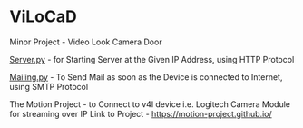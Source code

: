 # ViLoCaD
Minor Project - Video Look Camera Door

[Server.py](https://github.com/Paarthh2812/ViLoCaD/blob/27a0c941a6ed0dc59f6949f08508818cb56b4e72/Server.py) - for Starting Server at the Given IP Address, using HTTP Protocol

[Mailing.py](https://github.com/Paarthh2812/ViLoCaD/blob/27a0c941a6ed0dc59f6949f08508818cb56b4e72/Mailing.py) - To Send Mail as soon as the Device is connected to Internet, using SMTP Protocol

The Motion Project - to Connect to v4l device i.e. Logitech Camera Module for streaming over IP
Link to Project - https://motion-project.github.io/
